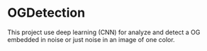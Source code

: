 # OGDetection
This project use deep learning (CNN) for analyze and detect a OG embedded in noise or just noise in an image of one color. 
